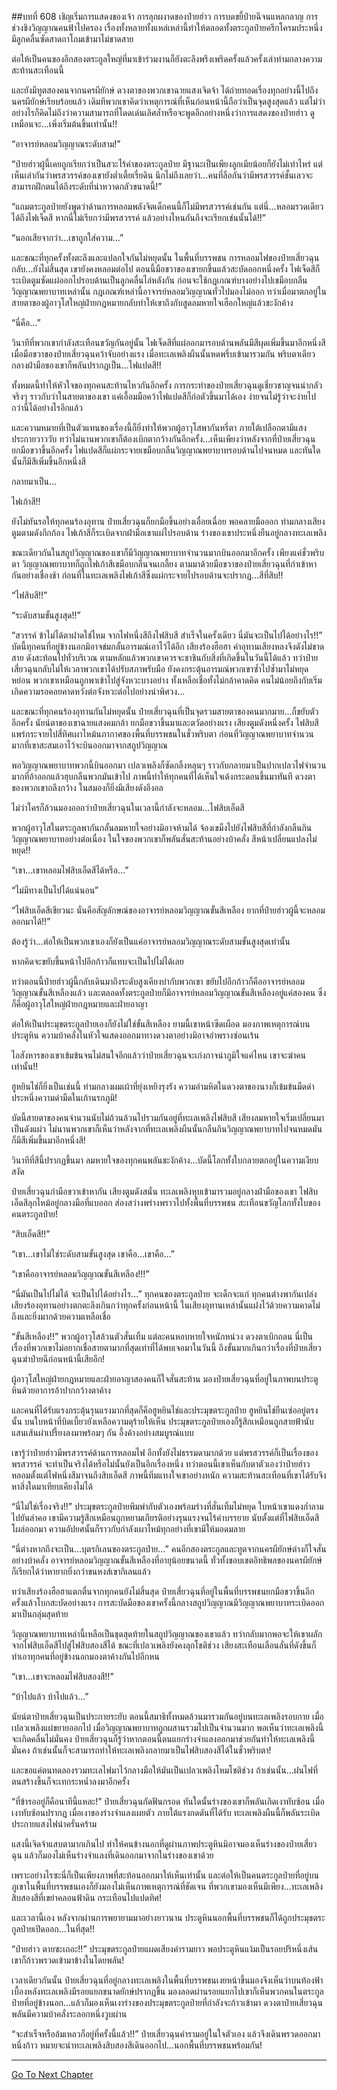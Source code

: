 ##บทที่ 608 เชิญเริ่มการแสดงของเจ้า
การลุกผงาดของป๋ายฮ่าว การบดขยี้ป๋ายฉีจนแหลกลาญ การช่วงชิงวิญญาณคนฟ้าไปครอง เรื่องทั้งหลายทั้งแหล่เหล่านี้ทำให้ตลอดทั้งตระกูลป๋ายครึกโครมประหนึ่งมีลูกคลื่นซัดสาดถาโถมเข้ามาไม่ขาดสาย

ต่อให้เป็นคนของอีกสองตระกูลใหญ่ที่มาเข้าร่วมงานก็ยังตะลึงพรึงเพริดครั้งแล้วครั้งเล่าท่ามกลางความสะท้านสะเทือนนี้

และยังมีทูตสองคนจากนครผียักษ์ ดวงตาของพวกเขาฉายแสงเจิดจ้า ได้ถ่ายทอดเรื่องทุกอย่างนี้ไปถึงนครผียักษ์เรียบร้อยแล้ว เดิมทีพวกเขาคิดว่าเหตุการณ์ที่เห็นก่อนหน้านี้ถือว่าเป็นจุดสูงสุดแล้ว แต่ไม่ว่าอย่างไรก็คิดไม่ถึงว่าความสามารถที่โดดเด่นเลิศล้ำหรือจะพูดอีกอย่างหนึ่งว่าการแสดงของป๋ายฮ่าว ดูเหมือนจะ...เพิ่งเริ่มต้นขึ้นเท่านั้น!!

“อาจารย์หลอมวิญญาณระดับสาม!”

“ป๋ายฮ่าวผู้นี้เคยถูกเรียกว่าเป็นสวะไร้ค่าของตระกูลป๋าย มีฐานะเป็นเพียงลูกเมียน้อยก็ยังไม่เท่าไหร่ แต่เห็นเล่ากันว่าพรสวรรค์ของเขายังต่ำเตี้ยเรี่ยดิน นึกไม่ถึงเลยว่า...คนที่ลือกันว่ามีพรสวรรค์ชั้นเลวจะสามารถฝึกตนได้ถึงระดับที่น่าหวาดกลัวขนาดนี้!”

“แถมตระกูลป๋ายยังพูดว่าด้านการหลอมพลังจิตเด็กคนนี้ก็ไม่มีพรสวรรค์เช่นกัน แต่นี่...หลอมรวดเดียวได้ถึงไฟเจ็ดสี หากนี่ไม่เรียกว่ามีพรสวรรค์ แล้วอย่างไหนกันถึงจะเรียกเช่นนั้นได้!!”

“นอกเสียจากว่า...เขาถูกใส่ความ...”

และขณะที่ทุกครั้งทั้งตะลึงและแปลกใจกันไม่หยุดนั้น ในพื้นที่บรรพชน การหลอมไฟของป๋ายเสี่ยวฉุนกลับ...ยังไม่สิ้นสุด เขายังคงหลอมต่อไป ตอนนี้มือขวาของเขายกขึ้นแล้วสะบัดออกหนึ่งครั้ง ไฟเจ็ดสีก็ระเบิดตูมซัดแผ่ออกไปรอบด้านเป็นลูกคลื่นไล่หลังกัน ก่อนจะใช้กฎเกณฑ์บางอย่างไปเขมือบกลืนวิญญาณพยาบาทเหล่านั้น กฎเกณฑ์เหล่านี้อาจารย์หลอมวิญญาณทั่วไปมองไม่ออก ทว่าเมื่อมาตกอยู่ในสายตาของผู้อาวุโสใหญ่ฝ่ายกฎหมายกลับทำให้เขาถึงกับสูดลมหายใจเฮือกใหญ่แล้วชะงักค้าง

“นี่คือ...”

วินาทีที่พวกเขากำลังสะเทือนขวัญกันอยู่นั้น ไฟเจ็ดสีที่แผ่ออกมารอบด้านพลันมีสีผุดเพิ่มขึ้นมาอีกหนึ่งสี เมื่อมือขวาของป๋ายเสี่ยวฉุนคว้าจับอย่างแรง เมื่อทะเลเพลิงผืนนั้นหดพรึ่บเข้ามารวมกัน พริบตาเดียวกลางฝ่ามือของเขาก็พลันปรากฏเป็น...ไฟแปดสี!!

ทั้งหมดนี้ทำให้หัวใจของทุกคนสะท้านไหวกันอีกครั้ง การกระทำของป๋ายเสี่ยวฉุนดูเชี่ยวชาญจนน่ากลัวจริงๆ ราวกับว่าในสายตาของเขา แค่เอื้อมมือคว้าไฟแปดสีก็ก่อตัวขึ้นมาได้เอง ง่ายจนไม่รู้ว่าจะง่ายไปกว่านี้ได้อย่างไรอีกแล้ว

และความหมายที่เป็นตัวแทนของเรื่องนี้ก็ยิ่งทำให้พวกผู้อาวุโสพากันหรี่ตา ภายใต้เปลือกตามีแสงประกายวาววับ ทว่าไม่นานพวกเขาก็ต้องเบิกตากว้างกันอีกครั้ง...เห็นเพียงว่าหลังจากที่ป๋ายเสี่ยวฉุนยกมือขวาขึ้นอีกครั้ง ไฟแปดสีก็แผ่กระจายเขมือบกลืนวิญญาณพยาบาทรอบด้านไปจนหมด และทันใดนั้นก็มีสีเพิ่มขึ้นอีกหนึ่งสี

กลายมาเป็น...

ไฟเก้าสี!!

ยังไม่ทันรอให้ทุกคนร้องอุทาน ป๋ายเสี่ยวฉุนก็ยกมือขึ้นอย่างเอื่อยเฉื่อย พอคลายมือออก ท่ามกลางเสียงตูมตามดังกึกก้อง ไฟเก้าสีก็ระเบิดจากฝ่ามือเขาแผ่ไปรอบด้าน ร่างของเขาประหนึ่งยืนอยู่กลางทะเลเพลิง

ขณะเดียวกันในสถูปวิญญาณของเขาก็มีวิญญาณพยาบาทจำนวนมากบินออกมาอีกครั้ง เพียงแค่ชั่วพริบตา วิญญาณพยาบาทก็ถูกไฟเก้าสีเขมือบกลืนจนเกลี้ยง ตามมาด้วยมือขวาของป๋ายเสี่ยวฉุนที่กำเข้าหากันอย่างเชื่องช้า ก่อนที่ในทะเลเพลิงไฟเก้าสีซึ่งแผ่กระจายไปรอบด้านจะปรากฏ...สีที่สิบ!!

“ไฟสิบสี!!”

“ระดับสามขั้นสูงสุด!!”

“สวรรค์ ข้าไม่ได้ตาฝาดใช่ไหม จากไฟหนึ่งสีถึงไฟสิบสี สำเร็จในครั้งเดียว นี่มันจะเป็นไปได้อย่างไร!!” บัดนี้ทุกคนที่อยู่ข้างนอกมิอาจข่มกลั้นอารมณ์เอาไว้ได้อีก เสียงร้องฮือฮา คำอุทานเสียงหลงจึงดังไม่ขาดสาย ดังสะท้อนไปทั่วบริเวณ ตามหลักแล้วพวกเขาควรจะชาชินกับสิ่งที่เกิดขึ้นในวันนี้ได้แล้ว ทว่าป๋ายเสี่ยวฉุนกลับไม่ให้เวลาพวกเขาได้ปรับสภาพรับมือ ยังคงกระตุ้นอารมณ์พวกเขาซ้ำไปซ้ำมาไม่หยุดหย่อน พวกเขาเหมือนถูกพาเข้าไปสู่จังหวะบางอย่าง ทั้งเหลือเชื่อทั้งไม่กล้าคาดคิด คนไม่น้อยถึงกับเริ่มเกิดความรอคอยคาดหวังต่อจังหวะต่อไปอย่างน่าพิศวง...

และขณะที่ทุกคนร้องอุทานกันไม่หยุดนั้น ป๋ายเสี่ยวฉุนที่เป็นจุดรวมสายตาของคนมากมาย...ก็ขยับตัวอีกครั้ง นัยน์ตาของเขาฉายแสงคมกล้า ยกมือขวาขึ้นมาและตวัดอย่างแรง เสียงตูมดังหนึ่งครั้ง ไฟสิบสีแพร่กระจายไปสี่ทิศเผาไหม้นภากาศของพื้นที่บรรพชนในชั่วพริบตา ก่อนที่วิญญาณพยาบาทจำนวนมากที่เขาสะสมเอาไว้จะบินออกมาจากสถูปวิญญาณ

พอวิญญาณพยาบาทพวกนี้บินออกมา เปลวเพลิงก็ซัดกลิ้งหลุนๆ ราวกับกลายมาเป็นปากเปลวไฟจำนวนมากที่อ้าออกแล้วฮุบกลืนพวกมันเข้าไป ภาพนี้ทำให้ทุกคนที่ได้เห็นใจเด้งกระดอนขึ้นมาทันที ดวงตาของพวกเขาถลึงกว้าง ในสมองก็ยิ่งมีเสียงดังอึงอล

ไม่ว่าใครก็ล้วนมองออกว่าป๋ายเสี่ยวฉุนในเวลานี้กำลังจะหลอม...ไฟสิบเอ็ดสี

พวกผู้อาวุโสในตระกูลพากันกลั้นลมหายใจอย่างมิอาจห้ามได้ จ้องเขม็งไปยังไฟสิบสีที่กำลังกลืนกินวิญญาณพยาบาทอย่างต่อเนื่อง ในใจของพวกเขาก็พลันสั่นสะท้านอย่างบ้าคลั่ง สีหน้าเปลี่ยนแปลงไม่หยุด!!

“เขา...เขาหลอมไฟสิบเอ็ดสีได้หรือ...”

“ไม่มีทางเป็นไปได้แน่นอน”

“ไฟสิบเอ็ดสีเชียวนะ นั่นคือสัญลักษณ์ของอาจารย์หลอมวิญญาณขั้นสีเหลือง ยากที่ป๋ายฮ่าวผู้นี้จะหลอมออกมาได้!!”

ต้องรู้ว่า...ต่อให้เป็นพวกเขาเองก็ยังเป็นแค่อาจารย์หลอมวิญญาณระดับสามขั้นสูงสุดเท่านั้น

หากคิดจะขยับขึ้นหน้าไปอีกก้าวก็แทบจะเป็นไปไม่ได้เลย

ทว่าตอนนี้ป๋ายฮ่าวผู้นี้กลับเดินมาถึงระดับสูงเคียงบ่ากับพวกเขา ขยับไปอีกก้าวก็คืออาจารย์หลอมวิญญาณขั้นสีเหลืองแล้ว และตลอดทั้งตระกูลป๋ายก็มีอาจารย์หลอมวิญญาณขั้นสีเหลืองอยู่แค่สองคน ซึ่งก็คือผู้อาวุโสใหญ่ฝ่ายกฎหมายและฝ่ายอาญา

ต่อให้เป็นประมุขตระกูลป๋ายเองก็ยังไม่ใช่ขั้นสีเหลือง ยามนี้เขาหน้าซีดเผือด มองภาพเหตุการณ์บนประตูหิน ความบ้าคลั่งในหัวใจแสดงออกมาทางดวงตาอย่างมิอาจอำพรางซ่อนเร้น

ไอสังหารของเขาเข้มข้นจนไม่สนใจอีกแล้วว่าป๋ายเสี่ยวฉุนจะเก่งกาจน่าภูมิใจแค่ไหน เขาจะฆ่าคนเท่านั้น!!

ฮูหยินไช่ก็ยิ่งเป็นเช่นนี้ ท่ามกลางผมเผ้าที่ยุ่งเหยิงรุงรัง ความอำมหิตในดวงตาของนางก็เข้มข้นมืดดำประหนึ่งความดำมืดในเก้านรกภูมิ!

บัดนี้สายตาของคนจำนวนนับไม่ถ้วนล้วนไปรวมกันอยู่ที่ทะเลเพลิงไฟสิบสี เสียงลมหายใจเริ่มเปลี่ยนมาเป็นดังแผ่ว ไม่นานพวกเขาก็เห็นว่าหลังจากที่ทะเลเพลิงผืนนั้นกลืนกินวิญญาณพยาบาทไปจนหมดมันก็มีสีเพิ่มขึ้นมาอีกหนึ่งสี!

วินาทีที่สีนี้ปรากฏขึ้นมา ลมหายใจของทุกคนพลันชะงักค้าง...บัดนี้โลกทั้งใบกลายตกอยู่ในความเงียบสงัด

ป๋ายเสี่ยวฉุนกำมือขวาเข้าหากัน เสียงตูมดังสนั่น ทะเลเพลิงหุบเข้ามารวมอยู่กลางฝ่ามือของเขา ไฟสิบเอ็ดสีลุกไหม้อยู่กลางมือที่แบออก ส่องสว่างพร่างพราวไปทั้งพื้นที่บรรพชน สะเทือนขวัญโลกทั้งใบของคนตระกูลป๋าย!

“สิบเอ็ดสี!!”

“เขา...เขาไม่ใช่ระดับสามขั้นสูงสุด เขาคือ...เขาคือ...”

“เขาคืออาจารย์หลอมวิญญาณขั้นสีเหลือง!!!”

“นี่มันเป็นไปไม่ได้ จะเป็นไปได้อย่างไร...” ทุกคนของตระกูลป๋าย จะเด็กจะแก่ ทุกคนต่างพากันเปล่งเสียงร้องอุทานอย่างตกตะลึงเกินกว่าทุกครั้งก่อนหน้านี้ ในเสียงอุทานเหล่านั้นแฝงไว้ด้วยความคาดไม่ถึงและยิ่งมากด้วยความเหลือเชื่อ

“ขั้นสีเหลือง!!” พวกผู้อาวุโสล้วนตัวสั่นเทิ้ม แต่ละคนหอบหายใจหนักหน่วง ดวงตาเบิกถลน นี่เป็นเรื่องที่พวกเขาไม่อยากเชื่อสายตามากที่สุดเท่าที่ได้พบเจอมาในวันนี้ ถึงขั้นมากเกินกว่าเรื่องที่ป๋ายเสี่ยวฉุนฆ่าป๋ายฉีก่อนหน้านี้เสียอีก!

ผู้อาวุโสใหญ่ฝ่ายกฎหมายและฝ่ายอาญาสองคนก็ใจสั่นสะท้าน มองป๋ายเสี่ยวฉุนที่อยู่ในภาพบนประตูหินด้วยอาการอ้าปากกว้างตาค้าง

และคนที่ได้รับแรงกระตุ้นรุนแรงมากที่สุดก็คือฮูหยินไช่และประมุขตระกูลป๋าย ฮูหยินไช่ยืนเซ่ออยู่ตรงนั้น บนใบหน้าที่บิดเบี้ยวยังเหลือความดุร้ายให้เห็น ประมุขตระกูลป๋ายเองก็รู้สึกเหมือนถูกสายฟ้านับแสนเส้นผ่าเปรี้ยงลงมาพร้อมๆ กัน อึ้งค้างอย่างสมบูรณ์แบบ

เขารู้ว่าป๋ายฮ่าวมีพรสวรรค์ด้านการหลอมไฟ อีกทั้งยังไม่ธรรมดามากด้วย แต่พรสวรรค์ก็เป็นเรื่องของพรสวรรค์ จะทำเป็นจริงได้หรือไม่นั้นยังเป็นอีกเรื่องหนึ่ง ทว่าตอนนี้เขาเห็นกับตาตัวเองว่าป๋ายฮ่าวหลอมตั้งแต่ไฟหนึ่งสีมาจนถึงสิบเอ็ดสี ภาพนี้ทิ่มแทงใจเขาอย่างหนัก ความสะท้านสะเทือนที่เขาได้รับจึงหาสิ่งใดมาเทียบเคียงไม่ได้

“นี่ไม่ใช่เรื่องจริง!!” ประมุขตระกูลป๋ายพึมพำกับตัวเองพร้อมร่างที่สั่นเทิ้มไม่หยุด ใบหน้าเขาแดงก่ำลามไปยันลำคอ เขามีความรู้สึกเหมือนถูกหยามเกียรติอย่างรุนแรงจนไร้คำบรรยาย นับตั้งแต่ที่ไฟสิบเอ็ดสีโผล่ออกมา ความอัปยศนั้นก็ราวกับกำลังเผาไหม้ทุกอย่างที่เขามีให้มอดมลาย

“นี่ต่างหากถึงจะเป็น...บุตรกิเลนของตระกูลป๋าย...” คนอีกสองตระกูลและทูตจากนครผียักษ์ต่างก็ใจสั่นอย่างบ้าคลั่ง อาจารย์หลอมวิญญาณขั้นสีเหลืองที่อายุน้อยขนาดนี้ ทั่วทั้งขอบเขตอิทธิพลของนครผียักษ์ก็เรียกได้ว่าหายากยิ่งกว่าขนหงส์เขากิเลนแล้ว

ทว่าเสียงร้องฮือฮาแตกตื่นจากทุกคนยังไม่สิ้นสุด ป๋ายเสี่ยวฉุนที่อยู่ในพื้นที่บรรพชนยกมือขวาขึ้นอีกครั้งแล้วโบกสะบัดอย่างแรง การสะบัดมือของเขาครั้งนี้กลางสถูปวิญญาณมีวิญญาณพยาบาทระเบิดออกมาเป็นกลุ่มสุดท้าย

วิญญาณพยาบาทเหล่านี้เหลือเป็นชุดสุดท้ายในสถูปวิญญาณของเขาแล้ว ทว่ากลับมากพอจะให้เขาผลักจากไฟสิบเอ็ดสีไปสู่ไฟสิบสองสีได้ ขณะที่เปลวเพลิงยังคงลุกโชติช่วง เสียงสะเทือนเลือนลั่นที่ดังขึ้นก็ทำเอาทุกคนที่อยู่ข้างนอกมองตาค้างกันไปอีกหน

“เขา...เขาจะหลอมไฟสิบสองสี!!”

“บ้าไปแล้ว บ้าไปแล้ว...”

นัยน์ตาป๋ายเสี่ยวฉุนเป็นประกายระยับ ตอนนี้สมาธิทั้งหมดล้วนมารวมกันอยู่บนทะเลเพลิงรอบกาย เมื่อเปลวเพลิงแผ่ขยายออกไป เมื่อวิญญาณพยาบาทถูกผสานรวมไปเป็นจำนวนมาก พอเห็นว่าทะเลเพลิงนี้จะเกิดคลื่นไม่มั่นคง ป๋ายเสี่ยวฉุนก็รู้ว่าหากตอนนี้ตนแยกร่างจำแลงออกมาช่วยกันทำให้ทะเลเพลิงนี้มั่นคง ถ้าเช่นนั้นก็จะสามารถทำให้ทะเลเพลิงกลายมาเป็นไฟสิบสองสีได้ในชั่วพริบตา!

และขอแค่ตนทดลองรวมทะเลไฟมาไว้กลางมือให้มันเป็นเปลวเพลิงโหมโชติช่วง ถ้าเช่นนั้น...ฝนไฟที่ตนสร้างขึ้นก็จะเทกระหน่ำลงมาอีกครั้ง

“ที่ข้ารออยู่ก็คือนาทีนี้แหละ!” ป๋ายเสี่ยวฉุนกัดฟันกรอด ทันใดนั้นร่างของเขาก็พลันเกิดเงาทับซ้อน เมื่อเงาทับซ้อนปรากฏ เมื่อเงาของร่างจำแลงเผยตัว ภายใต้แรงกดดันที่ได้รับ ทะเลเพลิงผืนนี้ก็พลันระเบิดประกายแสงไฟน่าครั่นคร้าม

แสงนี้เจิดจ้าแสบตามากเกินไป ทำให้คนข้างนอกที่ดูผ่านภาพประตูหินมิอาจมองเห็นร่างของป๋ายเสี่ยวฉุน แล้วก็มองไม่เห็นร่างจำแลงที่เดินออกมาจากในร่างของเขาด้วย

เพราะอย่างไรซะนี่ก็เป็นเพียงภาพที่สะท้อนออกมาให้เห็นเท่านั้น และต่อให้เป็นคนตระกูลป๋ายที่อยู่บนภูเขาในพื้นที่บรรพชนเองก็ยังมองไม่เห็นภาพเหตุการณ์ที่ชัดเจน ที่พวกเขามองเห็นมีเพียง...ทะเลเพลิงสิบสองสีที่เขย่าคลอนฟ้าดิน กระเทือนไปแปดทิศ!

และเวลานี้เอง หลังจากผ่านการพยายามมาอย่างยาวนาน ประตูหินนอกพื้นที่บรรพชนก็ได้ถูกประมุขตระกูลป๋ายเปิดออก...ในที่สุด!!

“ป๋ายฮ่าว ตายซะเถอะ!!” ประมุขตระกูลป๋ายแผดเสียงคำรามยาว พอประตูหินแง้มเป็นรอยปริหนึ่งเส้นเขาก็ก้าวพรวดเข้ามาข้างในโดยพลัน!

เวลาเดียวกันนั้น ป๋ายเสี่ยวฉุนที่อยู่กลางทะเลเพลิงในพื้นที่บรรพชนเงยหน้าขึ้นมองจึงเห็นว่าบนท้องฟ้าเบื้องหลังทะเลเพลิงมีรอยแยกขนาดยักษ์ปรากฏขึ้น มองลอดผ่านรอยแยกไปเขาก็เห็นพวกคนในตระกูลป๋ายที่อยู่ข้างนอก...แล้วก็มองเห็นเงาร่างของประมุขตระกูลป๋ายที่กำลังจะก้าวเข้ามา ดวงตาป๋ายเสี่ยวฉุนพลันมีความบ้าคลั่งระลอกหนึ่งวูบผ่าน

“จะสำเร็จหรือล้มเหลวก็อยู่ที่ครั้งนี้แล้ว!!” ป๋ายเสี่ยวฉุนคำรามอยู่ในใจตัวเอง แล้วจึงเดินพรวดออกมาหนึ่งก้าว หมายจะนำทะเลเพลิงสิบสองสีเดินออกไป...นอกพื้นที่บรรพชนพร้อมกัน!

------


[Go To Next Chapter]( ./46.md)
